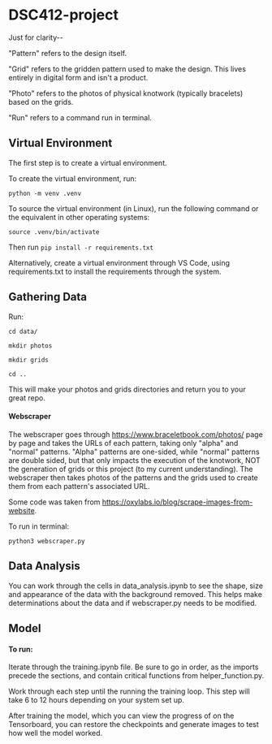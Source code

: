 # DSC412-project

Just for clarity--

"Pattern" refers to the design itself.

"Grid" refers to the gridden pattern used to make the design. This lives entirely in digital form and isn't a product.

"Photo" refers to the photos of physical knotwork (typically bracelets) based on the grids.

"Run" refers to a command run in terminal.

## Virtual Environment

The first step is to create a virtual environment.

To create the virtual environment, run:

`python -m venv .venv`

To source the virtual environment (in Linux), run the following command or the equivalent in other operating systems:

`source .venv/bin/activate`

Then run `pip install -r requirements.txt`

Alternatively, create a virtual environment through VS Code, using requirements.txt to install the requirements through the system.

## Gathering Data

Run:

`cd data/`

`mkdir photos`

`mkdir grids`

`cd ..`

This will make your photos and grids directories and return you to your great repo.

#### Webscraper

The webscraper goes through https://www.braceletbook.com/photos/ page by page and takes the URLs of each pattern, taking only "alpha"
and "normal" patterns. "Alpha" patterns are one-sided, while "normal" patterns are double sided, but that only impacts the execution
of the knotwork, NOT the generation of grids or this project (to my current understanding). The webscraper then takes photos of the 
patterns and the grids used to create them from each pattern's associated URL.

Some code was taken from https://oxylabs.io/blog/scrape-images-from-website.

To run in terminal:

`python3 webscraper.py`

## Data Analysis

You can work through the cells in data_analysis.ipynb to see the shape, size and appearance of the data with the background removed. This helps make determinations about the data and if webscraper.py needs to be modified.

## Model

#### To run:

Iterate through the training.ipynb file. Be sure to go in order, as the imports precede the sections, and contain critical functions from
helper_function.py.

Work through each step until the running the training loop. This step will take 6 to 12 hours depending on your system set up.

After training the model, which you can view the progress of on the Tensorboard, you can restore the checkpoints and generate images to test
how well the model worked.









